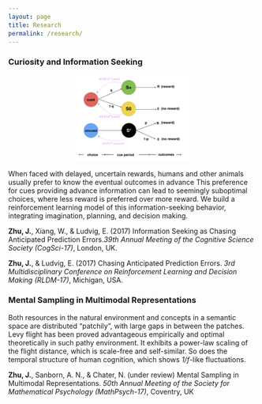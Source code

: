 ```yaml
---
layout: page
title: Research
permalink: /research/
---
```


### **Curiosity and Information Seeking**

<p align="center">
<img src="/images/APE.png" style="width: 46%; height: 46%; margin-left: auto; margin-right: auto;">
</p>

When faced with delayed, uncertain rewards, humans and other animals usually prefer to know the eventual outcomes in advance This preference for cues providing advance information can lead to seemingly suboptimal choices, where less reward is preferred over more reward. We build a reinforcement learning model of this information-seeking behavior, integrating imagination, planning, and decision making. 

**Zhu, J.**, Xiang, W., & Ludvig, E. (2017) Information Seeking as Chasing Anticipated Prediction Errors.*39th Annual Meeting of the Cognitive Science Society (CogSci-17)*, London, UK.

**Zhu, J.**, & Ludvig, E. (2017) Chasing Anticipated Prediction Errors. *3rd Multidisciplinary Conference on Reinforcement Learning and Decision Making (RLDM-17)*, Michigan, USA.


### **Mental Sampling in Multimodal Representations**

Both resources in the natural environment and concepts in a semantic space are distributed “patchily”, with large gaps in between the patches. Levy flight has been proved advantageous empirically and optimal theoretically in such pathy environment. It exhibits a power-law scaling of the flight distance, which is scale-free and self-similar. So does the temporal structure of human cognition, which shows *1/f*-like fluctuations.

**Zhu, J.**, Sanborn, A. N., & Chater, N. (under review) Mental Sampling in Multimodal
Representations. *50th Annual Meeting of the Society for Mathematical Psychology (MathPsych-17)*,
Coventry, UK
